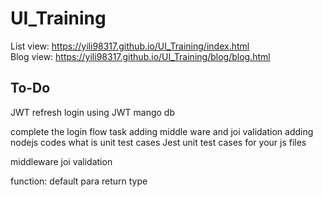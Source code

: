 # UI_Training
List view:
https://yili98317.github.io/UI_Training/index.html  
Blog view:
https://yili98317.github.io/UI_Training/blog/blog.html


## To-Do
JWT refresh
login using JWT
mango db



complete the login flow task
adding middle ware and joi validation
adding nodejs codes
what is unit test cases
Jest unit test cases for your js files









middleware
joi validation





































function:
    default para
    return type
